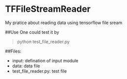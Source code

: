 # TFFileStreamReader
My pratice about reading data using tensorflow file sream

##Use
One could test it by
>python test_file_reader.py

##Files:
* input: defination of input module<br>
* data: data file<br>
* test_file_reader.py: test file<br>

